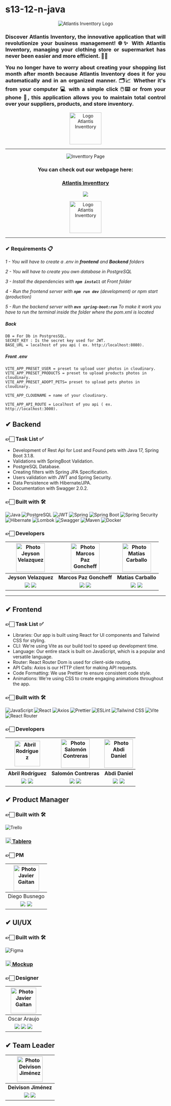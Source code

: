 # s13-12-n-java
<div align="center">

![Atlantis Inventtory Logo](https://i.postimg.cc/T3HrLKhm/Logo-Atlantis-Logo-horizonal.png)
</div>

<h3 align="justify">Discover Atlantis Inventory, the innovative application that will revolutionize your business management! 🌐✨ With Atlantis Inventory, managing your clothing store or supermarket has never been easier and more efficient. 🛒💼

You no longer have to worry about creating your shopping list month after month because Atlantis Inventory does it for you automatically and in an organized manner. 🗂️📈 Whether it's from your computer 💻 with a simple click 🖱️⌨️ or from your phone 📲, this application allows you to maintain total control over your suppliers, products, and store inventory.</h3>

<div align="center">

<img src=https://i.postimg.cc/fTq356ZQ/Isotipo.png alt="Logo Atlantis Inventtory" width=100>
</div>
<hr/>

<div align="center">

![Inventtory Page](https://i.postimg.cc/TPZGwvmG/Inventario.png)
</div>

<h3 align="center"  ><b>You can check out our webpage here:</b></h3>
<h3 align="center"><a href="https://compralisto0.vercel.app/" target="_blank" rel="noopener noreferrer"> Atlantis Inventtory </a></h3>
<p  align="center" ><a href="https://www.youtube.com/" target="_blank" rel="noopener noreferrer"> <img src="https://img.shields.io/badge/Video Preview%20-%23FF0000.svg?&style=for-the-badge&logo=YouTube&logoColor=white"/></a></p>
<div align="center">

<img src=https://i.postimg.cc/QNS7Ff6w/Logo-Circular.png alt="Logo Atlantis Inventtory" width=100>

</div>

<hr/>


### ✔ Requirements 📋

_1 - You will have to create a .env in **frontend** and **Backend** folders_

_2 - You will have to create you own database in PostgreSQL_

_3 - Install the dependencies with **`npm install`** at Front folder_

_4 - Run the frontend server with  **`npm run dev`** (development) or npm start (production)_

_5 - Run the backend server with  **`mvn spring-boot:run`** To make it work you have to run the terminal inside the folder where the pom.xml is located_

##### _Back_

```
DB = For Db in PostgresSQL.
SECRET_KEY : Is the secret key used for JWT.
BASE_URL = localhost of you api ( ex. http://localhost:8080).
```

##### _Front .env_

```
VITE_APP_PRESET_USER = preset to upload user photos in cloudinary.
VITE_APP_PRESET_PRODUCTS = preset to upload products photos in cloudinary.
VITE_APP_PRESET_ADOPT_PETS= preset to upload pets photos in cloudinary.

VITE_APP_CLOUDNAME = name of your cloudinary.

VITE_APP_API_ROUTE = Localhost of you api ( ex. http://localhost:3000).
```


## ✔ Backend

### 👉🏻 Task List ✅

- Development of Rest Api for Lost and Found pets with Java 17, Spring Boot 3.1.8.
- Validations with SpringBoot Validation.
- PostgreSQL Database.
- Creating filters with Spring JPA Specification.
- Users validation with JWT and Spring Security.
- Data Persistence with Hibernate/JPA.
- Documentation with Swagger 2.0.2.


### 👉🏻 Built with 🛠️
![Java](https://img.shields.io/badge/Java-orange?style=for-the-badge&logo=Java&logoColor=white)
![PostgreSQL](https://img.shields.io/badge/PostgreSQL-%234ea94b.svg?style=for-the-badge&logo=PostgreSQL&logoColor=000)
![JWT](https://img.shields.io/badge/JWT-blue.svg?style=for-the-badge&logo=JSONWebTokens&logoColor=%)
![Spring](https://img.shields.io/badge/Spring-gree?style=for-the-badge&logo=Spring&logoColor=000)
![Spring Boot](https://img.shields.io/badge/Spring_Boot-green?style=for-the-badge&logo=SpringBoot&logoColor=000)
![Spring Security](https://img.shields.io/badge/Spring_Security-37eb34?style=for-the-badge&logo=SpringSecurity&logoColor=000)
![Hibernate](https://img.shields.io/badge/Hibernate-0F9DCE?style=for-the-badge&logo=Hibernate&logoColor=000)
![Lombok](https://img.shields.io/badge/Lombok%20-%23430098.svg?&style=for-the-badge&logo=Lombok&logoColor=000)
![Swagger](https://img.shields.io/badge/Swagger%20-0abf28.svg?&style=for-the-badge&logo=Swagger&logoColor=000)
![Maven](https://img.shields.io/badge/Maven%20-9e0e7d.svg?&style=for-the-badge&logo=maven&logoColor=000)
![Docker](https://img.shields.io/badge/Docker%20-000.svg?&style=for-the-badge&logo=docker&logoColor=fff)

### 👉🏻 Developers

|<img src="https://i.postimg.cc/MTWdWGDg/Jeyson.jpg" alt="Photo Jeyson Velazquez" height=90>| <img src="https://i.postimg.cc/d1RFs9xC/Marcos.png" alt="Photo Marcos Paz Goncheff" height=90>| <img src="https://i.postimg.cc/90cMMwqD/Yo-panal.jpg" alt="Photo Matías Carballo" height=90>|
|:-:|:-:|:-:|
|**Jeyson Velazquez**| **Marcos Paz Goncheff**  | **Matías Carballo** |
| <a href="https://github.com/jeysonvelas" target="_blank"><img src="https://img.shields.io/badge/github-%23121011.svg?&style=for-the-badge&logo=github&logoColor=white"/></a>  <a href="https://www.linkedin.com/in/jeysonvelasquez/" target="_blank"><img src="https://img.shields.io/badge/linkedin%20-%230077B5.svg?&style=for-the-badge&logo=linkedin&logoColor=white"/></a> | <a href="https://github.com/marcosep192000" target="_blank"><img src="https://img.shields.io/badge/github-%23121011.svg?&style=for-the-badge&logo=github&logoColor=white"/></a> <a href="https://www.linkedin.com/in/marcos-paz-goncheff/" target="_blank"><img src="https://img.shields.io/badge/linkedin%20-%230077B5.svg?&style=for-the-badge&logo=linkedin&logoColor=white"/></a> | <a href="https://github.com/lokywolf2295" target="_blank"><img src="https://img.shields.io/badge/github-%23121011.svg?&style=for-the-badge&logo=github&logoColor=white"/></a>  <a href="https://www.linkedin.com/in/matias-es-carballo/" target="_blank"><img src="https://img.shields.io/badge/linkedin%20-%230077B5.svg?&style=for-the-badge&logo=linkedin&logoColor=white"/></a> ||

<hr/>

## ✔ Frontend

### 👉🏻 Task List ✅

- Libraries: Our app is built using React for UI components and Tailwind CSS for styling.
- CLI: We're using Vite as our build tool to speed up development time.
- Language: Our entire stack is built on JavaScript, which is a popular and versatile language.
- Router: React Router Dom is used for client-side routing.
- API Calls: Axios is our HTTP client for making API requests.
- Code Formatting: We use Prettier to ensure consistent code style.
- Animations: We're using CSS to create engaging animations throughout the app.


### 👉🏻 Built with 🛠️

![JavaScript](https://img.shields.io/badge/JavaScript-%23323330.svg?style=for-the-badge&logo=Javascript&logoColor=%23F7DF1E)
![React](https://img.shields.io/badge/React-149eca?style=for-the-badge&logo=react&logoColor=fff)
![Axios](https://img.shields.io/badge/Axios-172B4D?style=for-the-badge&logo=Axios&logoColor=fff)
![Prettier](https://img.shields.io/badge/Prettier-crimson?style=for-the-badge&logo=Prettier&logoColor=fff)
![ESLint](https://img.shields.io/badge/ESLint-000?style=for-the-badge&logo=ESLint&logoColor=fff)
![Tailwind CSS](https://img.shields.io/badge/Tailwind_CSS-38B2AC?style=for-the-badge&logo=TailwindCSS&logoColor=fff)
![Vite](https://img.shields.io/badge/Vite-646CFF?style=for-the-badge&logo=Vite&logoColor=fff)
![React Router](https://img.shields.io/badge/React_Router-CA4245?style=for-the-badge&logo=ReactRouter&logoColor=fff)


### 👉🏻 Developers

|<img src="https://i.postimg.cc/5yBc7H6k/Abril.jpg" alt="Abril Rodríguez" width=80>|<img src="https://i.postimg.cc/2Sr3SYV9/Salomon.jpg" alt="Photo Salomón Contreras" height=90>|<img src="https://i.postimg.cc/QxB33y89/Daniel.jpg" alt="Photo Abdi Daniel" height=90>| 
|:-:|:-:|:-:|
|**Abril Rodríguez**|**Salomón Contreras**|                                                                                                                                                                              **Abdi Daniel**| 
| <a href="https://github.com/abrilrod" target="_blank"><img src="https://img.shields.io/badge/github-%23121011.svg?&style=for-the-badge&logo=github&logoColor=white"/></a> <a href="https://www.linkedin.com/in/abril-rodr%C3%ADguez-907b95278/" target="_blank"><img src="https://img.shields.io/badge/linkedin%20-%230077B5.svg?&style=for-the-badge&logo=linkedin&logoColor=white"/></a> | <a href="https://github.com/salomoncjl" target="_blank"><img src="https://img.shields.io/badge/github-%23121011.svg?&style=for-the-badge&logo=github&logoColor=white"/></a> <a href="https://www.linkedin.com/in/salomoncjl/" target="_blank"><img src="https://img.shields.io/badge/linkedin%20-%230077B5.svg?&style=for-the-badge&logo=linkedin&logoColor=white"/></a> | <a href="https://github.com/abdidaniel" target="_blank"><img src="https://img.shields.io/badge/github-%23121011.svg?&style=for-the-badge&logo=github&logoColor=white"/></a> <a href=" https://www.linkedin.com/in/abdidanielescobarm" target="_blank"><img src="https://img.shields.io/badge/linkedin%20-%230077B5.svg?&style=for-the-badge&logo=linkedin&logoColor=white"/></a> ||

## ✔ Product Manager

### 👉🏻 Built with 🛠️

![Trello](https://img.shields.io/badge/Trello-%231563FF.svg?style=for-the-badge&logo=Trello&logoColor=white)

### <a href="https://trello.com/w/s13121"><img height="18px" src="https://img.icons8.com/color/344/trello--v1.png"/> Tablero</a>

### 👉🏻 PM

|                                                                                                                                                         <img src="https://i.postimg.cc/L5xBDdr7/Diego.jpg" alt="Photo Javier Gaitan" width=80>                                                                                                                                                         |
|:------------------------------------------------------------------------------------------------------------------------------------------------------------------------------------------------------------------------------------------------------------------------------------------------------------------------------------------------------------------------------------------------------:|
|                                                                                                                                                                                             Diego Busnego                                                                                                                                                                                              |
| <a href="https://github.com/KingDiegato"><img src="https://img.shields.io/badge/github-%23121011.svg?&style=for-the-badge&logo=github&logoColor=white"/></a> <a href="https://www.linkedin.com/in/diego-busnego" target="_blank"><img src="https://img.shields.io/badge/linkedin%20-%230077B5.svg?&style=for-the-badge&logo=linkedin&logoColor=white"/></a> ||

## ✔ UI/UX

### 👉🏻 Built with 🛠️

![Figma](https://img.shields.io/badge/Figma-%23F24E1E.svg?style=for-the-badge&logo=Figma&logoColor=white)

### <a href="https://www.figma.com/file/XnNQavaV6Defiw5ZpBHP5F/Inventory-Managment-for-No-Country?type=design&node-id=58056-8075&mode=design&t=DHEd59iBiSFGclfZ-0"><img height="18px" src="https://img.icons8.com/color/344/figma--v1.png"/> Mockup</a>

### 👉🏻 Designer

|                                                                                                                                                           <img src="https://i.postimg.cc/WzFPNSpD/Oskar.jpg" alt="Photo Javier Gaitan" width=80>                                                                                                                                                            |
|:------------------------------------------------------------------------------------------------------------------------------------------------------------------------------------------------------------------------------------------------------------------------------------------------------------------------------------------------------------------------------------------------------------:|
|                                                                                                                                                                                                 Oscar Araujo                                                                                                                                                                                                 |
| <a href="https://www.behance.net/oscararaujo4/infon" target="_blank"><img src="https://img.shields.io/badge/Behance-%2320232a.svg?style=for-the-badge&logo=Behance&logoColor=%%2361DAFB"/></a> <a href="https://www.linkedin.com/in/oscar-araujo-05303a30" target="_blank"><img src="https://img.shields.io/badge/linkedin%20-%230077B5.svg?&style=for-the-badge&logo=linkedin&logoColor=white"/></a> <a href="https://github.com/OskrAraujo"><img src="https://img.shields.io/badge/github-%23121011.svg?&style=for-the-badge&logo=github&logoColor=white"/></a>||



## ✔ Team Leader

| <img src="https://i.postimg.cc/Z5kY1zNR/Deivison.jpg" alt="Photo Deivison Jiménez" width=80> |
|:-:|
| **Deivison Jiménez** |
|<a href="https://github.com/Deivison81"><img src="https://img.shields.io/badge/github-%23121011.svg?&style=for-the-badge&logo=github&logoColor=white"/></a> <a href="https://www.linkedin.com/in/deivison-jimenez/" target="_blank"><img src="https://img.shields.io/badge/linkedin%20-%230077B5.svg?&style=for-the-badge&logo=linkedin&logoColor=white"/></a> ||
